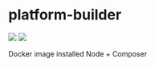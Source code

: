# platform-builder
[![](https://images.microbadger.com/badges/version/ridibooks/platform-builder.svg)](http://microbadger.com/images/ridibooks/platform-builder)
[![](https://images.microbadger.com/badges/image/ridibooks/platform-builder.svg)](http://microbadger.com/images/ridibooks/platform-builder)

Docker image installed Node + Composer
